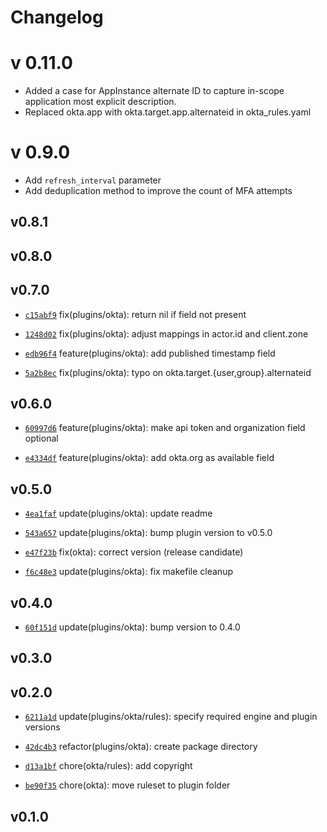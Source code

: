 # Changelog

# v 0.11.0

* Added a case for AppInstance alternate ID to capture in-scope application most explicit description.
* Replaced okta.app with okta.target.app.alternateid in okta_rules.yaml

# v 0.9.0

* Add `refresh_interval` parameter
* Add deduplication method to improve the count of MFA attempts

## v0.8.1


## v0.8.0


## v0.7.0

* [`c15abf9`](https://github.com/falcosecurity/plugins/commit/c15abf9) fix(plugins/okta): return nil if field not present

* [`1248d02`](https://github.com/falcosecurity/plugins/commit/1248d02) fix(plugins/okta): adjust mappings in actor.id and client.zone

* [`edb96f4`](https://github.com/falcosecurity/plugins/commit/edb96f4) feature(plugins/okta): add published timestamp field

* [`5a2b8ec`](https://github.com/falcosecurity/plugins/commit/5a2b8ec) fix(plugins/okta): typo on okta.target.{user,group}.alternateid


## v0.6.0

* [`60997d6`](https://github.com/falcosecurity/plugins/commit/60997d6) feature(plugins/okta): make api token and organization field optional

* [`e4334df`](https://github.com/falcosecurity/plugins/commit/e4334df) feature(plugins/okta): add okta.org as available field


## v0.5.0

* [`4ea1faf`](https://github.com/falcosecurity/plugins/commit/4ea1faf) update(plugins/okta): update readme

* [`543a657`](https://github.com/falcosecurity/plugins/commit/543a657) update(plugins/okta): bump plugin version to v0.5.0

* [`e47f23b`](https://github.com/falcosecurity/plugins/commit/e47f23b) fix(okta): correct version (release candidate)

* [`f6c48e3`](https://github.com/falcosecurity/plugins/commit/f6c48e3) update(plugins/okta): fix makefile cleanup


## v0.4.0

* [`60f151d`](https://github.com/falcosecurity/plugins/commit/60f151d) update(plugins/okta): bump version to 0.4.0


## v0.3.0


## v0.2.0

* [`6211a1d`](https://github.com/falcosecurity/plugins/commit/6211a1d) update(plugins/okta/rules): specify required engine and plugin versions

* [`42dc4b3`](https://github.com/falcosecurity/plugins/commit/42dc4b3) refactor(plugins/okta): create package directory

* [`d13a1bf`](https://github.com/falcosecurity/plugins/commit/d13a1bf) chore(okta/rules): add copyright

* [`be90f35`](https://github.com/falcosecurity/plugins/commit/be90f35) chore(okta): move ruleset to plugin folder


## v0.1.0


